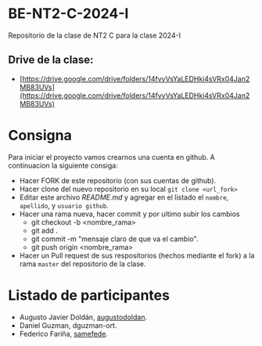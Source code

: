 # BE-NT2-C-2024-I

Repositorio de la clase de NT2 C para la clase 2024-I

## Drive de la clase:

- [https://drive.google.com/drive/folders/14fvyVsYaLEDHki4sVRx04Jan2MB83UVs](https://drive.google.com/drive/folders/14fvyVsYaLEDHki4sVRx04Jan2MB83UVs)

# Consigna

Para iniciar el proyecto vamos crearnos una cuenta en github. A continuacion la siguiente consiga:

- Hacer FORK de este repositorio (con sus cuentas de github).
- Hacer clone del nuevo repositorio en su local `git clone <url_fork>`
- Editar este archivo _README.md_ y agregar en el listado el `nombre`, `apellido`, y `usuario github`.
- Hacer una rama nueva, hacer commit y por ultimo subir los cambios
  - git checkout -b <nombre_rama>
  - git add .
  - git commit -m "mensaje claro de que va el cambio".
  - git push origin <nombre_rama>
- Hacer un Pull request de sus respositorios (hechos mediante el fork) a la rama `master` del repositorio de la clase.

# Listado de participantes

- Augusto Javier Doldán, [augustodoldan](https://github.com/augustodoldan).
- Daniel Guzman, dguzman-ort.
- Federico Fariña, [samefede](https://github.com/samefede).